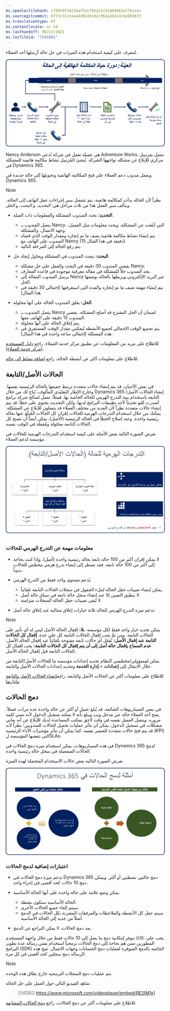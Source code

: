 ```yaml
---
ms.openlocfilehash: cf8919f3422eaf52cf93a21cb1409462e77bceac
ms.sourcegitcommit: 8773c31cceaa4d9a36c62c964a2b414c6e0656f3
ms.translationtype: HT
ms.contentlocale: ar-SA
ms.lasthandoff: 08/13/2021
ms.locfileid: "7334381"
---
```

لنتعرف على كيفية استخدام هذه الميزات في حل حالة أرسلها أحد العملاء.

![رسم تخطيطي لعينة دورة حياة من المكالمة الهاتفية إلى الحالة.](../media/cm_unit5_5.png)

Nancy Anderson هي عميلة تعمل في شركة تُدعى Adventure Works. تتصل بمرسِل مركزي للإبلاغ عن مشكلة تواجهها الشركة. يُنشئ المُرسِل نشاط مكالمة هاتفية للمشكلة في Dynamics 365.

ويعمل مندوب دعم العملاء على فتح المكالمة الهاتفية وتحويلها إلى حالة جديدة في Dynamics 365.

> [!NOTE]
> نظراً لأن الحالة بدأت كمكالمة هاتفية، يتم تشغيل سير إجراءات عمل *الهاتف إلى الحالة*. ويتألف سير العمل هذا من ثلاث مراحل هي: *التحديد*، و *البحث*، و *الحل*.

- **التحديد:** يحدد المندوب المشكلة والمعلومات ذات الصلة.

    - يتصل المندوب بـ Nancy، التي أبلغت عن المشكلة، ويحدد معلومات مثل العميل، وجهة الاتصال، والمشكلة.
    - يتم إنشاء نشاط مكالمة هاتفية يصف ما تم إنجازه ومقدار الوقت الذي قضاه المندوب على الهاتف مع Nancy (15 دقيقة في هذا المثال).
    - يتم رفع الحالة إلى المرحلة التالية.

- **البحث:** يبحث المندوب في المشكلة ويحاول إيجاد حل.

    - يقضي المندوب 30 دقيقة في البحث والعمل على حل مشكلة Nancy.
    - يجد المندوب حلاً للمشكلة في مقالة معرفية موجودة في قاعدة المعارف.
    - يرسل المندوب المقالة إلى Nancy عبر البريد الإلكتروني ويربطها بالحالة بوصفها الحل.
    - يتم إنشاء مهمة تصف ما تم إنجازه والمدة التي استغرقتها (إجمالي 30 دقيقة في هذا المثال).

- **الحل:** يغلق المندوب الحالة على أنها محلولة.

    - يتصل المندوب بـ Nancy لضمان أن الحل المقترح قد أصلح المشكلة. يقضي المندوب 15 دقيقة على الهاتف معها.
    - يتم إغلاق الحالة على أنها محلولة.
    - يتم تجميع الوقت الإجمالي لجميع الأنشطة ليعكس مقدار الوقت المستغرق في هذه المشكلة (إجمالي ساعة واحدة في هذا المثال).

للاطلاع على مزيد من المعلومات عن تطبيق مركز خدمة العملاء، راجِع [دليل المستخدم (مركز خدمة العملاء)](/dynamics365/customer-engagement/customer-service/user-guide-customer-service-hub).

للاطلاع على معلومات أكثر عن أنشطة الحالة، راجِع [إضافة نشاط إلى حالة](/dynamics365/customer-engagement/customer-service/user-guide-customer-service#add-an-activity-to-a-case).

## <a name="parentchild-cases"></a>الحالات الأصل/التابعة

في بعض الأحيان، قد يتم إنشاء حالات متعددة ترتبط جميعها بالحالة الرئيسية نفسها. وخارج الإطار التقليدي المألوف، يُتاح لك من خلال Dynamics 365 إنشاء الحالات الأصل/التابعة باستخدام بنية التدرج الهرمي للحالة الخاصة بها. فمثلاً، تعمل لصالح شركة برامج أصدرت للتو تحديثاً لأحد تطبيقات البرامج لديها. ولكن التحديث يحتوي على خطأ. قد يتم إنشاء حالات متعددة نظراً لأن العديد من مختلف العملاء قد يتصلون للإبلاغ عن المشكلة. يمكنك من خلال استخدام التدرجات الهرمية للحالات إقران كل الحالات المُبلَغ عنها بحالة رئيسية واحدة. وعند إصلاح الخطأ في الحالة الرئيسية (الأصل)، يمكن أيضاً أن تصبح كل الحالات التابعة محلولة ومُقفلة في الوقت نفسه.

تعرض الصورة التالية بعض الأمثلة على كيفية استخدام التدرجات الهرمية للحالات في مؤسسة لدعم العملاء.

![رسم تخطيطي للتدرجات الهرمية للحالات (الحالات الأصل/التابعة).](../media/cm_unit5_6.png)

### <a name="important-case-hierarchy-information"></a>معلومات مهمة عن التدرج الهرمي للحالات

- لا يمكن إقران أكثر من 100 حالة تابعة بحالة رئيسية واحدة (أصل). وإذا كنت بحاجة إلى أكثر من 100 حالة تابعة، فقد تضطر إلى إنشاء تدرج هرمي مخصَّص للحالات يدوياً.
- يُدعم مستوى واحد فقط من التدرج الهرمي.

    - يمكن إنشاء تعيينات حقل الحالة لملء الحقول في سجلات الحالات التابعة تلقائياً.
    - لا ينطبق التعيين إلا عند إنشاء سجل حالة تابعة في سياق حالة أصل.
    - لا تُبقي تعيينات حقل الحالة السجلات متزامنة.

- تدعم ميزة التدرج الهرمي للحالة ثلاثة خيارات إغلاق متتالية عند إغلاق حالة أصل:

> [!NOTE]
> يمكن تحديد خيار واحد فقط لكل مؤسسة.
> **بلا:** إقفال الحالة الأصل ليس له أي تأثير على الحالات التابعة. ومن ثمَّ يجب إقفال الحالات التابعة كل على حدة.
> **إقفال كل الحالات التابعة عند إقفال الأصل:** تُقفَل أي حالات تابعة مفتوحة تلقائياً عند إقفال الحالة الأصل.
> **عدم السماح بإقفال حالة أصل إلى أن يتم إقفال كل الحالات التابعة:** يجب إقفال كل الحالات التابعة قبل إقفال الحالة الأصل.

يمكن لمسؤولي/مخصِّصي النظام تحديد إعدادات مؤسسة ما للحالات الأصل/التابعة من خلال الانتقال إلى **إعدادات** \> **إدارة الخدمة** وتحديد إعدادات الحالات الأصل والتابعة.

للاطلاع على معلومات أكثر عن الحالات الأصل والتابعة، راجِع[إنشاء الحالات الأصل والتابعة وإدارتها](/dynamics365/customer-engagement/customer-service/user-guide-customer-service#create-and-manage-parent-and-child-cases).

## <a name="case-merging"></a>دمج الحالات

في بعض السيناريوهات الشائعة، قد يُبلغ عميل أو أكثر عن حالة واحدة عدة مرات. فمثلاً، يفتح أحد العملاء حالة عبر مدخل ويب ويبلغ بأنه لا يمكنه تسجيل الدخول لأنه نسي كلمة مروره. ويتصل العميل نفسه في وقت لاحق بمكتب المساعدة لديك للإبلاغ عن أنه يعاني مشكلات في تسجيل الدخول. يمكن أن تتأثر عمليات تحميل الحالات للمندوبين؛ نظراً لأنه قد يتم فتح حالات متعددة للعنصر نفسه. كما يمكن أن تتأثر مؤشرات الأداء الرئيسية (KPI) التي تتعقبها المؤسسة لSLAs.

في هذه السيناريوهات، يمكن استخدام ميزة دمج الحالات في Dynamics 365 لدمج الحالات المنفصلة في سجل حالة رئيسية واحدة.

تعرض الصورة التالية بعض حالات الاستخدام المحتملة لهذه الميزة.

![رسم تخطيطي لأمثلة لدمج الحالات في Dynamics 365.](../media/cm_unit5_7.png)

### <a name="additional-considerations-for-case-merging"></a>اعتبارات إضافية لدمج الحالات

- تدعم ميزة دمج الحالات في Dynamics 365 دمج حالتين نشطتين أو أكثر. ويمكن دمج 10 حالات كحد أقصى في إجراء واحد.

- يمكن وضع علامة على حالة واحدة على أنها الحالة الأساسية.

    - الحالة الأساسية ستكون نشطة.
    - سيتم إلغاء جميع الحالات الأخرى.
    - سيتم جعل كل الأنشطة والملاحظات والمرفقات المقترنة بكل الحالات في الدمج أصلاً من جديد إلى الحالة الأساسية.

- بعد دمج الحالات، لا يمكن التراجع عن الدمج.

تتوفر إمكانية دمج ما يصل إلى 10 حالات فقط من خلال واجهة المستخدم (UI). يجب على المطورين ممن هم بحاجة إلى دمج الحالات برمجياً استخدام نفس رسالة عدة تطوير البرامج (SDK) الخاصة بالدمج المتوفرة لعمليات دمج الحسابات وجهات الاتصال. تتيح هذه الرسالة دمج سجلين كحد أقصى في كل مرة.

> [!NOTE]
> تتم عمليات دمج السجلات البرمجية خارج نطاق هذه الوحدة.

شاهِد الفيديو التالي حول العمل على حل الحالة.

> [!VIDEO https://www.microsoft.com/videoplayer/embed/RE2IM1e]

للاطلاع على معلومات أكثر عن دمج الحالات، راجِع [دمج الحالات المشابهة](/dynamics365/customer-engagement/customer-service/user-guide-customer-service#merge-similar-cases).
